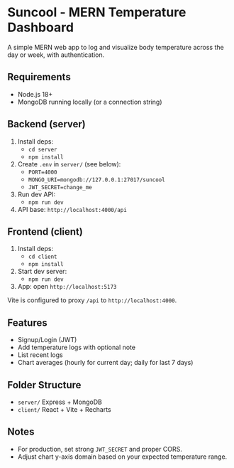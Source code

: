 # Suncool - MERN Temperature Dashboard

A simple MERN web app to log and visualize body temperature across the day or week, with authentication.

## Requirements
- Node.js 18+
- MongoDB running locally (or a connection string)

## Backend (server)
1. Install deps:
   - `cd server`
   - `npm install`
2. Create `.env` in `server/` (see below):
   - `PORT=4000`
   - `MONGO_URI=mongodb://127.0.0.1:27017/suncool`
   - `JWT_SECRET=change_me`
3. Run dev API:
   - `npm run dev`
4. API base: `http://localhost:4000/api`

## Frontend (client)
1. Install deps:
   - `cd client`
   - `npm install`
2. Start dev server:
   - `npm run dev`
3. App: open `http://localhost:5173`

Vite is configured to proxy `/api` to `http://localhost:4000`.

## Features
- Signup/Login (JWT)
- Add temperature logs with optional note
- List recent logs
- Chart averages (hourly for current day; daily for last 7 days)

## Folder Structure
- `server/` Express + MongoDB
- `client/` React + Vite + Recharts

## Notes
- For production, set strong `JWT_SECRET` and proper CORS.
- Adjust chart y-axis domain based on your expected temperature range.
